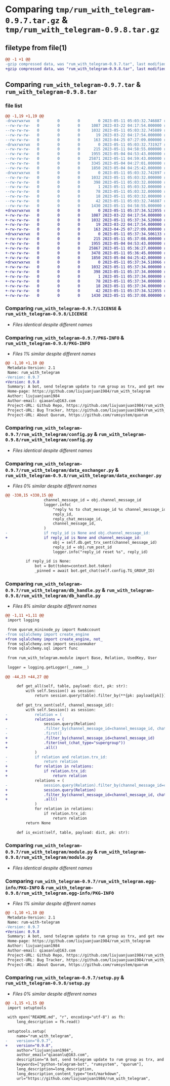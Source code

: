 # Comparing `tmp/rum_with_telegram-0.9.7.tar.gz` & `tmp/rum_with_telegram-0.9.8.tar.gz`

## filetype from file(1)

```diff
@@ -1 +1 @@
-gzip compressed data, was "rum_with_telegram-0.9.7.tar", last modified: Thu May 11 05:03:32 2023, max compression
+gzip compressed data, was "rum_with_telegram-0.9.8.tar", last modified: Thu May 11 05:37:34 2023, max compression
```

## Comparing `rum_with_telegram-0.9.7.tar` & `rum_with_telegram-0.9.8.tar`

### file list

```diff
@@ -1,19 +1,19 @@
-drwxrwxrwx   0        0        0        0 2023-05-11 05:03:32.746887 rum_with_telegram-0.9.7/
--rw-rw-rw-   0        0        0     1087 2023-03-22 04:17:54.000000 rum_with_telegram-0.9.7/LICENSE
--rw-rw-rw-   0        0        0     1032 2023-05-11 05:03:32.745889 rum_with_telegram-0.9.7/PKG-INFO
--rw-rw-rw-   0        0        0       19 2023-03-22 04:17:54.000000 rum_with_telegram-0.9.7/README.md
--rw-rw-rw-   0        0        0      163 2023-04-25 07:27:09.000000 rum_with_telegram-0.9.7/pyproject.toml
-drwxrwxrwx   0        0        0        0 2023-05-11 05:03:32.731927 rum_with_telegram-0.9.7/rum_with_telegram/
--rw-rw-rw-   0        0        0      215 2023-05-11 04:58:55.000000 rum_with_telegram-0.9.7/rum_with_telegram/__init__.py
--rw-rw-rw-   0        0        0     1955 2023-05-04 04:53:43.000000 rum_with_telegram-0.9.7/rum_with_telegram/config.py
--rw-rw-rw-   0        0        0    25871 2023-05-11 04:59:43.000000 rum_with_telegram-0.9.7/rum_with_telegram/data_exchanger.py
--rw-rw-rw-   0        0        0     3345 2023-05-04 04:27:01.000000 rum_with_telegram-0.9.7/rum_with_telegram/db_handle.py
--rw-rw-rw-   0        0        0     1850 2023-05-04 04:25:42.000000 rum_with_telegram-0.9.7/rum_with_telegram/module.py
-drwxrwxrwx   0        0        0        0 2023-05-11 05:03:32.742897 rum_with_telegram-0.9.7/rum_with_telegram.egg-info/
--rw-rw-rw-   0        0        0     1032 2023-05-11 05:03:32.000000 rum_with_telegram-0.9.7/rum_with_telegram.egg-info/PKG-INFO
--rw-rw-rw-   0        0        0      398 2023-05-11 05:03:32.000000 rum_with_telegram-0.9.7/rum_with_telegram.egg-info/SOURCES.txt
--rw-rw-rw-   0        0        0        1 2023-05-11 05:03:32.000000 rum_with_telegram-0.9.7/rum_with_telegram.egg-info/dependency_links.txt
--rw-rw-rw-   0        0        0       78 2023-05-11 05:03:32.000000 rum_with_telegram-0.9.7/rum_with_telegram.egg-info/requires.txt
--rw-rw-rw-   0        0        0       18 2023-05-11 05:03:32.000000 rum_with_telegram-0.9.7/rum_with_telegram.egg-info/top_level.txt
--rw-rw-rw-   0        0        0       42 2023-05-11 05:03:32.746887 rum_with_telegram-0.9.7/setup.cfg
--rw-rw-rw-   0        0        0     1430 2023-05-11 04:58:55.000000 rum_with_telegram-0.9.7/setup.py
+drwxrwxrwx   0        0        0        0 2023-05-11 05:37:34.522055 rum_with_telegram-0.9.8/
+-rw-rw-rw-   0        0        0     1087 2023-03-22 04:17:54.000000 rum_with_telegram-0.9.8/LICENSE
+-rw-rw-rw-   0        0        0     1032 2023-05-11 05:37:34.520060 rum_with_telegram-0.9.8/PKG-INFO
+-rw-rw-rw-   0        0        0       19 2023-03-22 04:17:54.000000 rum_with_telegram-0.9.8/README.md
+-rw-rw-rw-   0        0        0      163 2023-04-25 07:27:09.000000 rum_with_telegram-0.9.8/pyproject.toml
+drwxrwxrwx   0        0        0        0 2023-05-11 05:37:34.506133 rum_with_telegram-0.9.8/rum_with_telegram/
+-rw-rw-rw-   0        0        0      215 2023-05-11 05:37:08.000000 rum_with_telegram-0.9.8/rum_with_telegram/__init__.py
+-rw-rw-rw-   0        0        0     1955 2023-05-04 04:53:43.000000 rum_with_telegram-0.9.8/rum_with_telegram/config.py
+-rw-rw-rw-   0        0        0    25867 2023-05-11 05:36:27.000000 rum_with_telegram-0.9.8/rum_with_telegram/data_exchanger.py
+-rw-rw-rw-   0        0        0     3478 2023-05-11 05:36:45.000000 rum_with_telegram-0.9.8/rum_with_telegram/db_handle.py
+-rw-rw-rw-   0        0        0     1850 2023-05-04 04:25:42.000000 rum_with_telegram-0.9.8/rum_with_telegram/module.py
+drwxrwxrwx   0        0        0        0 2023-05-11 05:37:34.518066 rum_with_telegram-0.9.8/rum_with_telegram.egg-info/
+-rw-rw-rw-   0        0        0     1032 2023-05-11 05:37:34.000000 rum_with_telegram-0.9.8/rum_with_telegram.egg-info/PKG-INFO
+-rw-rw-rw-   0        0        0      398 2023-05-11 05:37:34.000000 rum_with_telegram-0.9.8/rum_with_telegram.egg-info/SOURCES.txt
+-rw-rw-rw-   0        0        0        1 2023-05-11 05:37:34.000000 rum_with_telegram-0.9.8/rum_with_telegram.egg-info/dependency_links.txt
+-rw-rw-rw-   0        0        0       78 2023-05-11 05:37:34.000000 rum_with_telegram-0.9.8/rum_with_telegram.egg-info/requires.txt
+-rw-rw-rw-   0        0        0       18 2023-05-11 05:37:34.000000 rum_with_telegram-0.9.8/rum_with_telegram.egg-info/top_level.txt
+-rw-rw-rw-   0        0        0       42 2023-05-11 05:37:34.522055 rum_with_telegram-0.9.8/setup.cfg
+-rw-rw-rw-   0        0        0     1430 2023-05-11 05:37:08.000000 rum_with_telegram-0.9.8/setup.py
```

### Comparing `rum_with_telegram-0.9.7/LICENSE` & `rum_with_telegram-0.9.8/LICENSE`

 * *Files identical despite different names*

### Comparing `rum_with_telegram-0.9.7/PKG-INFO` & `rum_with_telegram-0.9.8/PKG-INFO`

 * *Files 1% similar despite different names*

```diff
@@ -1,10 +1,10 @@
 Metadata-Version: 2.1
 Name: rum_with_telegram
-Version: 0.9.7
+Version: 0.9.8
 Summary: A bot, send telegram update to rum group as trx, and get new trx from rum group to channel.
 Home-page: https://github.com/liujuanjuan1984/rum_with_telegram
 Author: liujuanjuan1984
 Author-email: qiaoanlu@163.com
 Project-URL: Github Repo, https://github.com/liujuanjuan1984/rum_with_telegram
 Project-URL: Bug Tracker, https://github.com/liujuanjuan1984/rum_with_telegram/issues
 Project-URL: About Quorum, https://github.com/rumsystem/quorum
```

### Comparing `rum_with_telegram-0.9.7/rum_with_telegram/config.py` & `rum_with_telegram-0.9.8/rum_with_telegram/config.py`

 * *Files identical despite different names*

### Comparing `rum_with_telegram-0.9.7/rum_with_telegram/data_exchanger.py` & `rum_with_telegram-0.9.8/rum_with_telegram/data_exchanger.py`

 * *Files 0% similar despite different names*

```diff
@@ -330,15 +330,15 @@
                 channel_message_id = obj.channel_message_id
                 logger.info(
                     "reply %s to chat_message_id %s channel_message_id %s",
                     reply_id,
                     reply_chat_message_id,
                     channel_message_id,
                 )
-                if reply_id is None and obj.channel_message_id:
+                if reply_id is None and channel_message_id:
                     obj = self.db.get_trx_sent(channel_message_id)
                     reply_id = obj.rum_post_id
                     logger.info("reply_id reset %s", reply_id)
 
         if reply_id is None:
             bot = Bot(token=context.bot.token)
             _pinned = await bot.get_chat(self.config.TG_GROUP_ID)
```

### Comparing `rum_with_telegram-0.9.7/rum_with_telegram/db_handle.py` & `rum_with_telegram-0.9.8/rum_with_telegram/db_handle.py`

 * *Files 8% similar despite different names*

```diff
@@ -1,11 +1,11 @@
 import logging
 
 from quorum_mininode_py import RumAccount
-from sqlalchemy import create_engine
+from sqlalchemy import create_engine, not_
 from sqlalchemy.orm import sessionmaker
 from sqlalchemy.sql import func
 
 from rum_with_telegram.module import Base, Relation, UsedKey, User
 
 logger = logging.getLogger(__name__)
 
@@ -44,23 +44,27 @@
 
     def get_all(self, table, payload: dict, pk: str):
         with self.Session() as session:
             return session.query(table).filter_by(**{pk: payload[pk]}).all()
 
     def get_trx_sent(self, channel_message_id):
         with self.Session() as session:
-            relation = (
+            relations = (
                 session.query(Relation)
-                .filter_by(channel_message_id=channel_message_id, chat_type="private")
-                .first()
+                .filter_by(channel_message_id=channel_message_id)
+                .fiter(not_(chat_type="supergroup"))
+                .all()
             )
-            if relation and relation.trx_id:
-                return relation
+            for relation in relations:
+                if relation.trx_id:
+                    return relation
             relations = (
-                session.query(Relation).filter_by(channel_message_id=channel_message_id).all()
+                session.query(Relation)
+                .filter_by(channel_message_id=channel_message_id, chat_type="supergroup")
+                .all()
             )
             for relation in relations:
                 if relation.trx_id:
                     return relation
         return None
 
     def is_exist(self, table, payload: dict, pk: str):
```

### Comparing `rum_with_telegram-0.9.7/rum_with_telegram/module.py` & `rum_with_telegram-0.9.8/rum_with_telegram/module.py`

 * *Files identical despite different names*

### Comparing `rum_with_telegram-0.9.7/rum_with_telegram.egg-info/PKG-INFO` & `rum_with_telegram-0.9.8/rum_with_telegram.egg-info/PKG-INFO`

 * *Files 1% similar despite different names*

```diff
@@ -1,10 +1,10 @@
 Metadata-Version: 2.1
 Name: rum-with-telegram
-Version: 0.9.7
+Version: 0.9.8
 Summary: A bot, send telegram update to rum group as trx, and get new trx from rum group to channel.
 Home-page: https://github.com/liujuanjuan1984/rum_with_telegram
 Author: liujuanjuan1984
 Author-email: qiaoanlu@163.com
 Project-URL: Github Repo, https://github.com/liujuanjuan1984/rum_with_telegram
 Project-URL: Bug Tracker, https://github.com/liujuanjuan1984/rum_with_telegram/issues
 Project-URL: About Quorum, https://github.com/rumsystem/quorum
```

### Comparing `rum_with_telegram-0.9.7/setup.py` & `rum_with_telegram-0.9.8/setup.py`

 * *Files 0% similar despite different names*

```diff
@@ -1,15 +1,15 @@
 import setuptools
 
 with open("README.md", "r", encoding="utf-8") as fh:
     long_description = fh.read()
 
 setuptools.setup(
     name="rum_with_telegram",
-    version="0.9.7",
+    version="0.9.8",
     author="liujuanjuan1984",
     author_email="qiaoanlu@163.com",
     description="A bot, send telegram update to rum group as trx, and get new trx from rum group to channel.",
     keywords=["python-telegram-bot", "rumsystem", "quorum"],
     long_description=long_description,
     long_description_content_type="text/markdown",
     url="https://github.com/liujuanjuan1984/rum_with_telegram",
```

